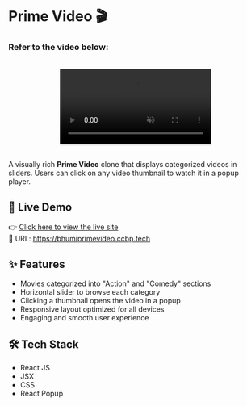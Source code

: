 # Prime Video 🎬

### Refer to the video below:

<br/>
<div style="text-align: center;">
  <video style="max-width:80%;box-shadow:0 2.8px 2.2px rgba(0, 0, 0, 0.12);outline:none;" loop="true" autoplay="autoplay" controls="controls" muted>
    <source src="https://assets.ccbp.in/frontend/content/react-js/prime-video-output.mp4" type="video/mp4">
    
  </video>
</div>
<br/>


A visually rich **Prime Video** clone that displays categorized videos in sliders. Users can click on any video thumbnail to watch it in a popup player.

## 🚀 Live Demo

👉 [Click here to view the live site](https://bhumiprimevideo.ccbp.tech)  
🔗 URL: https://bhumiprimevideo.ccbp.tech

## ✨ Features

- Movies categorized into "Action" and "Comedy" sections  
- Horizontal slider to browse each category  
- Clicking a thumbnail opens the video in a popup  
- Responsive layout optimized for all devices  
- Engaging and smooth user experience

## 🛠️ Tech Stack

- React JS  
- JSX  
- CSS  
- React Popup

